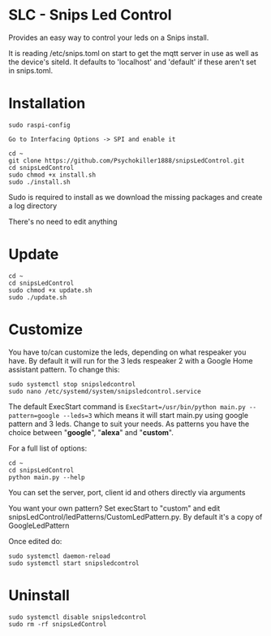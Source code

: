 # SLC - Snips Led Control
Provides an easy way to control your leds on a Snips install.

It is reading /etc/snips.toml on start to get the mqtt server in use as well as the device's siteId. It defaults to 'localhost' and 'default' if these aren't set in snips.toml.


# Installation

```
sudo raspi-config

Go to Interfacing Options -> SPI and enable it

cd ~
git clone https://github.com/Psychokiller1888/snipsLedControl.git
cd snipsLedControl
sudo chmod +x install.sh
sudo ./install.sh
```

Sudo is required to install as we download the missing packages and create a log directory

There's no need to edit anything


# Update

```
cd ~
cd snipsLedControl
sudo chmod +x update.sh
sudo ./update.sh
```


# Customize

You have to/can customize the leds, depending on what respeaker you have. By default it will run for the 3 leds respeaker 2 with a Google Home assistant pattern. To change this:

```
sudo systemctl stop snipsledcontrol
sudo nano /etc/systemd/system/snipsledcontrol.service
```

The default ExecStart command is `ExecStart=/usr/bin/python main.py --pattern=google --leds=3` which means it will start main.py using google pattern and 3 leds. Change to suit your needs. As patterns you have the choice between "**google**", "**alexa**" and "**custom**".

For a full list of options:

```
cd ~
cd snipsLedControl
python main.py --help
```

You can set the server, port, client id and others directly via arguments

You want your own pattern? Set execStart to "custom" and edit snipsLedControl/ledPatterns/CustomLedPattern.py. By default it's a copy of GoogleLedPattern

Once edited do:

```
sudo systemctl daemon-reload
sudo systemctl start snipsledcontrol
```

# Uninstall

```
sudo systemctl disable snipsledcontrol
sudo rm -rf snipsLedControl
```
